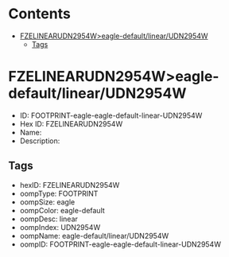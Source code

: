 



Contents
========

* [FZELINEARUDN2954W>eagle-default/linear/UDN2954W](#fzelinearudn2954weagle-defaultlinearudn2954w)
	* [Tags](#tags)

# FZELINEARUDN2954W>eagle-default/linear/UDN2954W

- ID: FOOTPRINT-eagle-eagle-default-linear-UDN2954W
- Hex ID: FZELINEARUDN2954W
- Name: 
- Description: 

## Tags

- hexID: FZELINEARUDN2954W
- oompType: FOOTPRINT
- oompSize: eagle
- oompColor: eagle-default
- oompDesc: linear
- oompIndex: UDN2954W
- oompName: eagle-default/linear/UDN2954W
- oompID: FOOTPRINT-eagle-eagle-default-linear-UDN2954W
